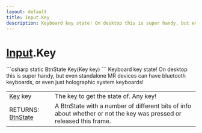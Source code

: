 ```yaml
---
layout: default
title: Input.Key
description: Keyboard key state! On desktop this is super handy, but even standalone MR devices can have bluetooth keyboards, or even just holographic system keyboards!
---
```

# [Input]({{site.url}}/Pages/Reference/Input.html).Key

<div class='signature' markdown='1'>
```csharp
static BtnState Key(Key key)
```
Keyboard key state! On desktop this is super handy, but
even standalone MR devices can have bluetooth keyboards, or even
just holographic system keyboards!
</div>

|  |  |
|--|--|
|[Key]({{site.url}}/Pages/Reference/Key.html) key|The key to get the state of. Any key!|
|RETURNS: [BtnState]({{site.url}}/Pages/Reference/BtnState.html)|A BtnState with a number of different bits of info about whether or not the key was pressed or released this frame.|




